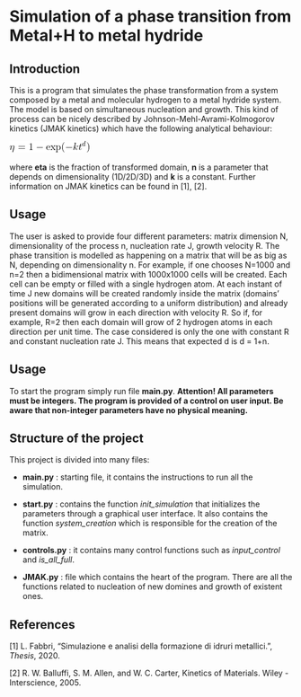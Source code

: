 # Simulation of a phase transition from Metal+H to metal hydride

## Introduction

This is a program that simulates the phase transformation from a system composed by a metal and molecular hydrogen to a metal hydride system. 
The model is based on simultaneous nucleation and growth. 
This kind of process can be nicely described by Johnson-Mehl-Avrami-Kolmogorov kinetics (JMAK kinetics) which have the following analytical behaviour:

![equation1](https://github.com/lfabbri98/Images/blob/main/eq1.png)

where **eta** is the fraction of transformed domain, **n** is a parameter that depends on dimensionality (1D/2D/3D) and **k** is a constant. 
Further information on JMAK kinetics can be found in [1], [2].

## Usage

The user is asked to provide four different parameters: 
matrix dimension N, dimensionality of the process n, nucleation rate J, growth velocity R. The phase transition is modelled as happening on a matrix that will be as big as N, 
depending on dimensionality n. For example, if one chooses N=1000 and n=2 then a bidimensional matrix with 1000x1000 cells will be created. Each cell can be empty or filled 
with a single hydrogen atom. At each instant of time J new domains will be created randomly inside the matrix 
(domains’ positions will be generated according to a uniform distribution) and already present domains will grow in each direction with velocity R. So if, for example, R=2 then each domain will grow of 2 hydrogen atoms in each direction per unit time. 
The case considered is only the one with constant R and constant nucleation rate J. This means that expected d is d = 1+n.

## Usage

To start the program simply run file **main.py**.
**Attention! All parameters must be integers. The program is provided of a control on user input. Be aware that non-integer parameters have no physical meaning.**

## Structure of the project

This project is divided into many files:

- **main.py** : starting file, it contains the instructions to run all the simulation.

- **start.py** : contains the function *init_simulation* that initializes the parameters through a graphical user interface. It also contains the function *system_creation* which is responsible for the creation of the matrix.

- **controls.py** : it contains many control functions such as *input_control* and *is_all_full*.

- **JMAK.py** : file which contains the heart of the program. There are all the functions related to nucleation of new domines and growth of existent ones.

## References

[1]	L. Fabbri, “Simulazione e analisi della formazione di idruri metallici.”, *Thesis*, 2020.

[2]	R. W. Balluffi, S. M. Allen, and W. C. Carter, Kinetics of Materials. Wiley - Interscience, 2005.



